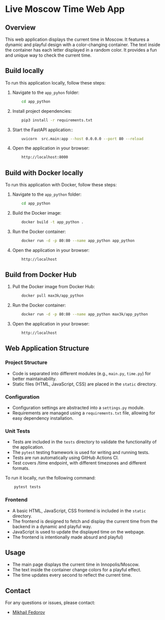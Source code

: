 # Live Moscow Time Web App

## Overview

This web application displays the current time in Moscow. It features a dynamic and playful design with a color-changing container. The text inside the container has each letter displayed in a random color. It provides a fun and unique way to check the current time.

## Build locally

To run this application locally, follow these steps:

1. Navigate to the `app_pyhon` folder:

    ```bash
        cd app_python
    ```

1. Install project dependencies:

    ```bash
        pip3 install -r requirements.txt
    ```

1. Start the FastAPI application::

    ```bash
        uvicorn  src.main:app --host 0.0.0.0 --port 80 --reload
    ```

1. Open the application in your browser:

    ```bash
        http://localhost:8000
    ```

## Build with Docker locally

To run this application with Docker, follow these steps:

1. Navigate to the `app_python` folder:

    ```bash
        cd app_python
    ```

1. Build the Docker image:

    ```bash
        docker build -t app_python .
    ```

1. Run the Docker container:

    ```bash
        docker run -d -p 80:80 --name app_python app_python   
    ```

1. Open the application in your browser:

    ```bash
        http://localhost
    ```

## Build from Docker Hub

1. Pull the Docker image from Docker Hub:

    ```bash
        docker pull max3k/app_python
    ```

1. Run the Docker container:

    ```bash
        docker run -d -p 80:80 --name app_python max3k/app_python
    ```

1. Open the application in your browser:

    ```bash
        http://localhost
    ```

## Web Application Structure

### Project Structure

- Code is separated into different modules (e.g., `main.py`, `time.py`) for better maintainability.
- Static files (HTML, JavaScript, CSS) are placed in the `static` directory.

### Configuration

- Configuration settings are abstracted into a `settings.py` module.
- Requirements are managed using a `requirements.txt` file, allowing for easy dependency installation.

### Unit Tests

- Tests are included in the `tests` directory to validate the functionality of the application.
- The `pytest` testing framework is used for writing and running tests.
- Tests are run automatically using GitHub Actions CI.
- Test covers /time endpoint, with different timezones and different formats.

To run it locally, run the following command:

```bash
    pytest tests
```

### Frontend

- A basic HTML, JavaScript, CSS frontend is included in the `static` directory.
- The frontend is designed to fetch and display the current time from the backend in a dynamic and playful way.
- JavaScript is used to update the displayed time on the webpage.
- The frontend is intentionally made absurd and playful)

## Usage

- The main page displays the current time in Innopolis/Moscow.
- The text inside the container change colors for a playful effect.
- The time updates every second to reflect the current time.

## Contact

For any questions or issues, please contact:

- [Mikhail Fedorov](mailto:fedorovm093@gamil.com)
